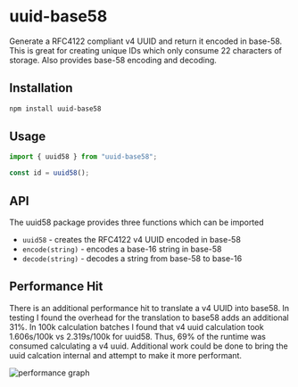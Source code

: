 # uuid-base58

Generate a RFC4122 compliant v4 UUID and return it encoded in base-58.  This is great for creating unique IDs which only consume 22 characters of storage.  Also provides base-58 encoding and decoding.

## Installation

```sh
npm install uuid-base58
```

## Usage

```typescript
import { uuid58 } from "uuid-base58";

const id = uuid58();
```

## API

The uuid58 package provides three functions which can be imported

+ `uuid58` - creates the RFC4122 v4 UUID encoded in base-58
+ `encode(string)` - encodes a base-16 string in base-58
+ `decode(string)` - decodes a string from base-58 to base-16

## Performance Hit

There is an additional performance hit to translate a v4 UUID into base58.  In testing I found the overhead for the translation to base58 adds an additional 31%.  In 100k calculation batches I found that v4 uuid calculation took 1.606s/100k vs 2.319s/100k for uuid58.  Thus, 69% of the runtime was consumed calculating a v4 uuid.  Additional work could be done to bring the uuid calcation internal and attempt to make it more performant.

![performance graph](https://raw.githubusercontent.com/cbschuld/uuid-base58/raw/master/__tests__/performance.png)
